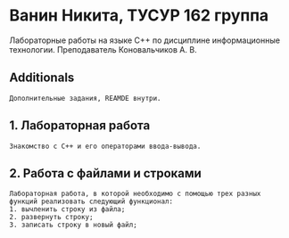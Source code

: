 # Ванин Никита, ТУСУР 162 группа
Лабораторные работы на языке C++ по дисциплине информационные технологии.
Преподаватель Коновальчиков А. В.

## Additionals
	Дополнительные задания, REAMDE внутри.
## 1. Лабораторная работа
	Знакомство с C++ и его операторами ввода-вывода.
## 2. Работа с файлами и строками
	Лабораторная работа, в которой необходимо с помощью трех разных функций реализовать следующий функционал:
	1. вычленить строку из файла;
	2. развернуть строку;
	3. записать строку в новый файл;
